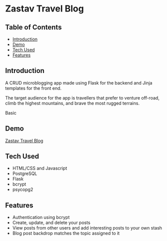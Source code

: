# Zastav Travel Blog

## Table of Contents

-   [Introduction](https://github.com/hassmemon/travel-blog/blob/main/README.md#introduction)
-   [Demo](https://github.com/hassmemon/travel-blog/blob/main/README.md#demo)
-   [Tech Used](https://github.com/hassmemon/travel-blog/blob/main/README.md#tech-used)
-   [Features](https://github.com/hassmemon/travel-blog/blob/main/README.md#features)

## Introduction

A CRUD microblogging app made using Flask for the backend and Jinja templates for the front end.

The target audience for the app is travellers that prefer to venture off-road, climb the highest mountains, and brave the most rugged terrains.

Basic

## Demo

[Zastav Travel Blog](https://zastav-blog.herokuapp.com/login)

## Tech Used

-   HTML/CSS and Javascript
-   PostgreSQL
-   Flask
-   bcrypt
-   psycopg2

## Features

-   Authentication using bcrypt
-   Create, update, and delete your posts
-   View posts from other users and add interesting posts to your own stash
-   Blog post backdrop matches the topic assigned to it
